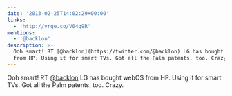 ```yaml
---
date: '2013-02-25T14:02:29+00:00'
links:
  - 'http://vrge.co/V04q9R'
mentions:
  - '@backlon'
description: >-
  Ooh smart! RT [@backlon](https://twitter.com/@backlon) LG has bought webOS
  from HP. Using it for smart TVs. Got all the Palm patents, too. Crazy.
---
```

Ooh smart! RT [@backlon](https://twitter.com/@backlon) LG has bought webOS from HP. Using it for smart TVs. Got all the Palm patents, too. Crazy. 
